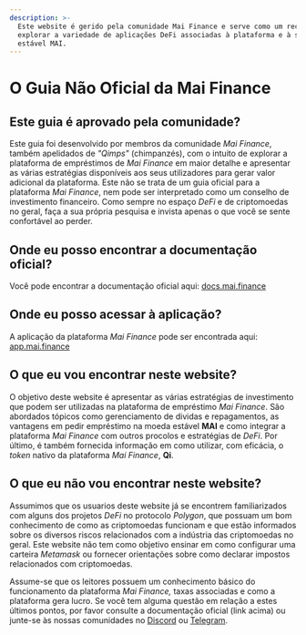 ```yaml
---
description: >-
  Este website é gerido pela comunidade Mai Finance e serve como um recurso para
  explorar a variedade de aplicações DeFi associadas à plataforma e à sua moeda
  estável MAI.
---
```


# O Guia Não Oficial da Mai Finance

## Este guia é aprovado pela comunidade?

Este guia foi desenvolvido por membros da comunidade _Mai Finance_, também apelidados de _"Qimps"_ (chimpanzés), com o intuito de explorar a plataforma de empréstimos de _Mai Finance_ em maior detalhe e apresentar as várias estratégias disponíveis aos seus utilizadores para gerar valor adicional da plataforma. Este não se trata de um guia oficial para a plataforma _Mai Finance_, nem pode ser interpretado como um conselho de investimento financeiro. Como sempre no espaço _DeFi_ e de criptomoedas no geral, faça a sua própria pesquisa e invista apenas o que você se sente confortável ao perder.

## Onde eu posso encontrar a documentação oficial?

Você pode encontrar a documentação oficial aqui: [docs.mai.finance](https://docs.mai.finance)

## Onde eu posso acessar à aplicação?

A aplicação da plataforma _Mai Finance_ pode ser encontrada aqui: [app.mai.finance](https://app.mai.finance)

## O que eu vou encontrar neste website?

O objetivo deste website é apresentar as várias estratégias de investimento que podem ser utilizadas na plataforma de empréstimo _Mai Finance_. São abordados tópicos como gerenciamento de dividas e repagamentos, as vantagens em pedir empréstimo na moeda estável **MAI** e como integrar a plataforma _Mai Finance_ com outros procolos e estratégias de _DeFi_. Por último, é também fornecida informação em como utilizar, com eficácia, o _token_ nativo da plataforma _Mai Finance_, **Qi**.

## O que eu não vou encontrar neste website?

Assumimos que os usuarios deste website já se encontrem familiarizados com alguns dos projetos _DeFi_ no protocolo _Polygon_, que possuam um bom conhecimento de como as criptomoedas funcionam e que estão informados sobre os diversos riscos relacionados com a indústria das criptomoedas no geral. Este website não tem como objetivo ensinar em como configurar uma carteira _Metamask_ ou fornecer orientações sobre como declarar impostos relacionados com criptomoedas.

Assume-se que os leitores possuem um conhecimento básico do funcionamento da plataforma _Mai Finance,_ taxas associadas e como a plataforma gera lucro. Se você tem alguma questão em relação a estes últimos pontos, por favor consulte a documentação oficial (link acima) ou junte-se às nossas comunidades no [Discord](https://discord.gg/mQq55j65xJ) ou [Telegram](https://t.co/ttG5c1cxfZ?amp=1).
